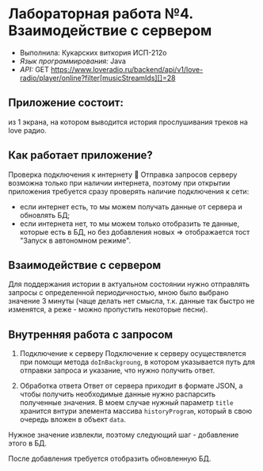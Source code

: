 # Лабораторная работа №4. Взаимодействие с сервером
- Выполнила: Кукарских виткория ИСП-212о
- _Язык программирования:_ Java
- _API:_ GET https://www.loveradio.ru/backend/api/v1/love-radio/player/online?filter[musicStreamIds][]=28

## Приложение состоит:
из 1 экрана, на котором выводится история прослушивания треков на love радио.

## Как работает приложение?
Проверка подключения к интернету 📶 
Отправка запросов серверу возможна только при наличии интернета, поэтому при открытии приложения требуется сразу проверять наличие подключения к сети:
- если интернет есть, то мы можем получать данные от сервера и обновлять БД;
- если интернета нет, то мы можем только отобразить те данные, которые есть в БД, но без добавления новых => отображается тост "Запуск в автономном режиме".

## Взаимодействие с сервером
Для поддержания истории в актуальном состоянии нужно отправлять запросы с определенной периодичностью, мною было выбрано значение 3 минуты (чаще делать нет смысла, т.к. данные так быстро не изменятся, а реже - можно пропустить некоторые песни).

## Внутренняя работа с запросом
 1. Подключение к серверу
Подключение к серверу осуществялется при помощи метода `doInBackgroung`, в котором указывается путь для отправки запроса и указание, что нужно получить ответ.

 2. Обработка ответа
Ответ от сервера приходит в формате JSON, а чтобы получить необходимые данные нужно распарсить полученные значения. В моем случае нужный параметр `title` хранится внтури элемента массива `historyProgram`, который в свою очередь вложен в объект `data`.

Нужное значение извлекли, поэтому следующий шаг - добавление этого в БД. 

После добавления требуется отобразить обновленную БД.

